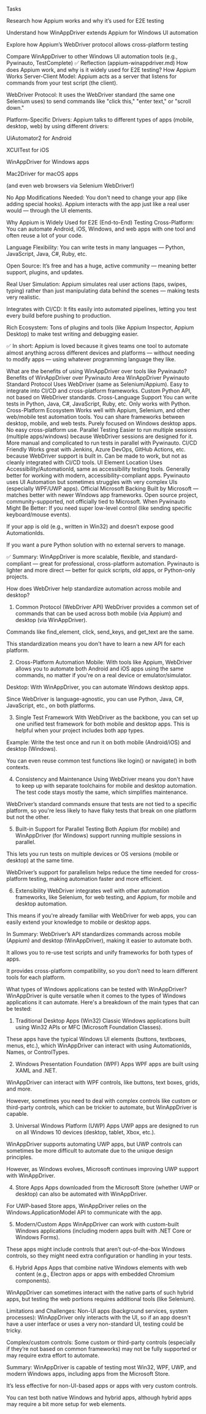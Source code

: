 Tasks

Research how Appium works and why it’s used for E2E testing

Understand how WinAppDriver extends Appium for Windows UI automation

Explore how Appium’s WebDriver protocol allows cross-platform testing

Compare WinAppDriver to other Windows UI automation tools (e.g., Pywinauto, TestComplete)
✅ Reflection (appium-winappdriver.md)
How does Appium work, and why is it widely used for E2E testing?
How Appium Works
Server-Client Model:
Appium acts as a server that listens for commands from your test script (the client).

WebDriver Protocol:
It uses the WebDriver standard (the same one Selenium uses) to send commands like "click this," "enter text," or "scroll down."

Platform-Specific Drivers:
Appium talks to different types of apps (mobile, desktop, web) by using different drivers:

UiAutomator2 for Android

XCUITest for iOS

WinAppDriver for Windows apps

Mac2Driver for macOS apps

(and even web browsers via Selenium WebDriver!)

No App Modifications Needed:
You don't need to change your app (like adding special hooks). Appium interacts with the app just like a real user would — through the UI elements.

Why Appium is Widely Used for E2E (End-to-End) Testing
Cross-Platform:
You can automate Android, iOS, Windows, and web apps with one tool and often reuse a lot of your code.

Language Flexibility:
You can write tests in many languages — Python, JavaScript, Java, C#, Ruby, etc.

Open Source:
It’s free and has a huge, active community — meaning better support, plugins, and updates.

Real User Simulation:
Appium simulates real user actions (taps, swipes, typing) rather than just manipulating data behind the scenes — making tests very realistic.

Integrates with CI/CD:
It fits easily into automated pipelines, letting you test every build before pushing to production.

Rich Ecosystem:
Tons of plugins and tools (like Appium Inspector, Appium Desktop) to make test writing and debugging easier.

✅ In short:
Appium is loved because it gives teams one tool to automate almost anything across different devices and platforms — without needing to modify apps — using whatever programming language they like.

What are the benefits of using WinAppDriver over tools like Pywinauto?
Benefits of WinAppDriver over Pywinauto
Area	WinAppDriver	Pywinauto
Standard Protocol	Uses WebDriver (same as Selenium/Appium). Easy to integrate into CI/CD and cross-platform frameworks.	Custom Python API, not based on WebDriver standards.
Cross-Language Support	You can write tests in Python, Java, C#, JavaScript, Ruby, etc.	Only works with Python.
Cross-Platform Ecosystem	Works well with Appium, Selenium, and other web/mobile test automation tools. You can share frameworks between desktop, mobile, and web tests.	Purely focused on Windows desktop apps. No easy cross-platform use.
Parallel Testing	Easier to run multiple sessions (multiple apps/windows) because WebDriver sessions are designed for it.	More manual and complicated to run tests in parallel with Pywinauto.
CI/CD Friendly	Works great with Jenkins, Azure DevOps, GitHub Actions, etc. because WebDriver support is built in.	Can be made to work, but not as cleanly integrated with CI/CD tools.
UI Element Location	Uses Accessibility/AutomationId, same as accessibility testing tools. Generally better for working with modern, accessibility-compliant apps.	Pywinauto uses UI Automation but sometimes struggles with very complex UIs (especially WPF/UWP apps).
Official Microsoft Backing	Built by Microsoft — matches better with newer Windows app frameworks.	Open source project, community-supported, not officially tied to Microsoft.
When Pywinauto Might Be Better:
If you need super low-level control (like sending specific keyboard/mouse events).

If your app is old (e.g., written in Win32) and doesn’t expose good AutomationIds.

If you want a pure Python solution with no external servers to manage.

✅ Summary:
WinAppDriver is more scalable, flexible, and standard-compliant — great for professional, cross-platform automation.
Pywinauto is lighter and more direct — better for quick scripts, old apps, or Python-only projects.

How does WebDriver help standardize automation across mobile and desktop?
1. Common Protocol (WebDriver API)
WebDriver provides a common set of commands that can be used across both mobile (via Appium) and desktop (via WinAppDriver).

Commands like find_element, click, send_keys, and get_text are the same.

This standardization means you don't have to learn a new API for each platform.

2. Cross-Platform Automation
Mobile: With tools like Appium, WebDriver allows you to automate both Android and iOS apps using the same commands, no matter if you're on a real device or emulator/simulator.

Desktop: With WinAppDriver, you can automate Windows desktop apps.

Since WebDriver is language-agnostic, you can use Python, Java, C#, JavaScript, etc., on both platforms.

3. Single Test Framework
With WebDriver as the backbone, you can set up one unified test framework for both mobile and desktop apps. This is helpful when your project includes both app types.

Example: Write the test once and run it on both mobile (Android/iOS) and desktop (Windows).

You can even reuse common test functions like login() or navigate() in both contexts.

4. Consistency and Maintenance
Using WebDriver means you don't have to keep up with separate toolchains for mobile and desktop automation. The test code stays mostly the same, which simplifies maintenance.

WebDriver’s standard commands ensure that tests are not tied to a specific platform, so you're less likely to have flaky tests that break on one platform but not the other.

5. Built-in Support for Parallel Testing
Both Appium (for mobile) and WinAppDriver (for Windows) support running multiple sessions in parallel.

This lets you run tests on multiple devices or OS versions (mobile or desktop) at the same time.

WebDriver’s support for parallelism helps reduce the time needed for cross-platform testing, making automation faster and more efficient.

6. Extensibility
WebDriver integrates well with other automation frameworks, like Selenium, for web testing, and Appium, for mobile and desktop automation.

This means if you're already familiar with WebDriver for web apps, you can easily extend your knowledge to mobile or desktop apps.

In Summary:
WebDriver’s API standardizes commands across mobile (Appium) and desktop (WinAppDriver), making it easier to automate both.

It allows you to re-use test scripts and unify frameworks for both types of apps.

It provides cross-platform compatibility, so you don’t need to learn different tools for each platform.

What types of Windows applications can be tested with WinAppDriver?
WinAppDriver is quite versatile when it comes to the types of Windows applications it can automate. Here's a breakdown of the main types that can be tested:

1. Traditional Desktop Apps (Win32)
Classic Windows applications built using Win32 APIs or MFC (Microsoft Foundation Classes).

These apps have the typical Windows UI elements (buttons, textboxes, menus, etc.), which WinAppDriver can interact with using AutomationIds, Names, or ControlTypes.

2. Windows Presentation Foundation (WPF) Apps
WPF apps are built using XAML and .NET.

WinAppDriver can interact with WPF controls, like buttons, text boxes, grids, and more.

However, sometimes you need to deal with complex controls like custom or third-party controls, which can be trickier to automate, but WinAppDriver is capable.

3. Universal Windows Platform (UWP) Apps
UWP apps are designed to run on all Windows 10 devices (desktop, tablet, Xbox, etc.).

WinAppDriver supports automating UWP apps, but UWP controls can sometimes be more difficult to automate due to the unique design principles.

However, as Windows evolves, Microsoft continues improving UWP support with WinAppDriver.

4. Store Apps
Apps downloaded from the Microsoft Store (whether UWP or desktop) can also be automated with WinAppDriver.

For UWP-based Store apps, WinAppDriver relies on the Windows.ApplicationModel API to communicate with the app.

5. Modern/Custom Apps
WinAppDriver can work with custom-built Windows applications (including modern apps built with .NET Core or Windows Forms).

These apps might include controls that aren’t out-of-the-box Windows controls, so they might need extra configuration or handling in your tests.

6. Hybrid Apps
Apps that combine native Windows elements with web content (e.g., Electron apps or apps with embedded Chromium components).

WinAppDriver can sometimes interact with the native parts of such hybrid apps, but testing the web portions requires additional tools (like Selenium).

Limitations and Challenges:
Non-UI apps (background services, system processes): WinAppDriver only interacts with the UI, so if an app doesn't have a user interface or uses a very non-standard UI, testing could be tricky.

Complex/custom controls: Some custom or third-party controls (especially if they’re not based on common frameworks) may not be fully supported or may require extra effort to automate.

Summary:
WinAppDriver is capable of testing most Win32, WPF, UWP, and modern Windows apps, including apps from the Microsoft Store.

It’s less effective for non-UI-based apps or apps with very custom controls.

You can test both native Windows and hybrid apps, although hybrid apps may require a bit more setup for web elements.
